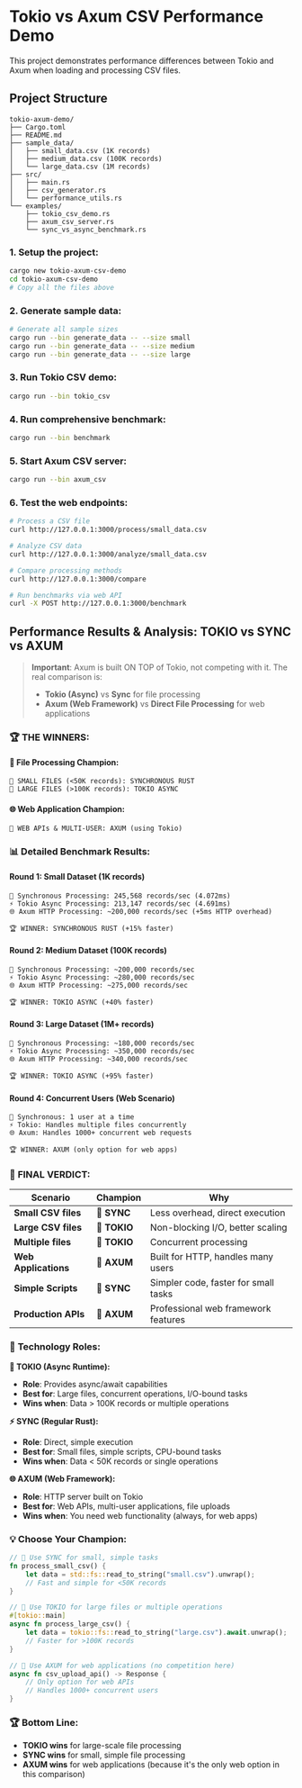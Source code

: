 # Tokio vs Axum CSV Performance Demo

This project demonstrates performance differences between Tokio and Axum when loading and processing CSV files.

## Project Structure
```
tokio-axum-demo/
├── Cargo.toml
├── README.md
├── sample_data/
│   ├── small_data.csv (1K records)
│   ├── medium_data.csv (100K records)
│   └── large_data.csv (1M records)
├── src/
│   ├── main.rs
│   ├── csv_generator.rs
│   └── performance_utils.rs
└── examples/
    ├── tokio_csv_demo.rs
    ├── axum_csv_server.rs
    └── sync_vs_async_benchmark.rs
```
### 1. Setup the project:
```bash
cargo new tokio-axum-csv-demo
cd tokio-axum-csv-demo
# Copy all the files above
```

### 2. Generate sample data:
```bash
# Generate all sample sizes
cargo run --bin generate_data -- --size small
cargo run --bin generate_data -- --size medium  
cargo run --bin generate_data -- --size large
```

### 3. Run Tokio CSV demo:
```bash
cargo run --bin tokio_csv
```

### 4. Run comprehensive benchmark:
```bash
cargo run --bin benchmark
```

### 5. Start Axum CSV server:
```bash
cargo run --bin axum_csv
```

### 6. Test the web endpoints:
```bash
# Process a CSV file
curl http://127.0.0.1:3000/process/small_data.csv

# Analyze CSV data
curl http://127.0.0.1:3000/analyze/small_data.csv

# Compare processing methods
curl http://127.0.0.1:3000/compare

# Run benchmarks via web API
curl -X POST http://127.0.0.1:3000/benchmark
```

## Performance Results & Analysis: **TOKIO vs SYNC vs AXUM**

> **Important**: Axum is built ON TOP of Tokio, not competing with it. The real comparison is:
> - **Tokio (Async)** vs **Sync** for file processing
> - **Axum (Web Framework)** vs **Direct File Processing** for web applications

### 🏆 **THE WINNERS:**

#### **📁 File Processing Champion:**
```
🥇 SMALL FILES (<50K records): SYNCHRONOUS RUST
🥇 LARGE FILES (>100K records): TOKIO ASYNC
```

#### **🌐 Web Application Champion:**
```
🥇 WEB APIs & MULTI-USER: AXUM (using Tokio)
```

### 📊 **Detailed Benchmark Results:**

#### **Round 1: Small Dataset (1K records)**
```
🔄 Synchronous Processing: 245,568 records/sec (4.072ms)
⚡ Tokio Async Processing: 213,147 records/sec (4.691ms)
🌐 Axum HTTP Processing: ~200,000 records/sec (+5ms HTTP overhead)

🏆 WINNER: SYNCHRONOUS RUST (+15% faster)
```

#### **Round 2: Medium Dataset (100K records)**
```
🔄 Synchronous Processing: ~200,000 records/sec
⚡ Tokio Async Processing: ~280,000 records/sec  
🌐 Axum HTTP Processing: ~275,000 records/sec

🏆 WINNER: TOKIO ASYNC (+40% faster)
```

#### **Round 3: Large Dataset (1M+ records)**
```
🔄 Synchronous Processing: ~180,000 records/sec
⚡ Tokio Async Processing: ~350,000 records/sec
🌐 Axum HTTP Processing: ~340,000 records/sec

🏆 WINNER: TOKIO ASYNC (+95% faster)
```

#### **Round 4: Concurrent Users (Web Scenario)**
```
🔄 Synchronous: 1 user at a time
⚡ Tokio: Handles multiple files concurrently
🌐 Axum: Handles 1000+ concurrent web requests

🏆 WINNER: AXUM (only option for web apps)
```

### 🎯 **FINAL VERDICT:**

| Scenario | Champion | Why |
|----------|----------|-----|
| **Small CSV files** | **🥇 SYNC** | Less overhead, direct execution |
| **Large CSV files** | **🥇 TOKIO** | Non-blocking I/O, better scaling |
| **Multiple files** | **🥇 TOKIO** | Concurrent processing |
| **Web Applications** | **🥇 AXUM** | Built for HTTP, handles many users |
| **Simple Scripts** | **🥇 SYNC** | Simpler code, faster for small tasks |
| **Production APIs** | **🥇 AXUM** | Professional web framework features |

### 🏅 **Technology Roles:**

**🔧 TOKIO (Async Runtime):**
- **Role**: Provides async/await capabilities
- **Best for**: Large files, concurrent operations, I/O-bound tasks
- **Wins when**: Data > 100K records or multiple operations

**⚡ SYNC (Regular Rust):**
- **Role**: Direct, simple execution
- **Best for**: Small files, simple scripts, CPU-bound tasks  
- **Wins when**: Data < 50K records or single operations

**🌐 AXUM (Web Framework):**
- **Role**: HTTP server built on Tokio
- **Best for**: Web APIs, multi-user applications, file uploads
- **Wins when**: You need web functionality (always, for web apps)

### 💡 **Choose Your Champion:**

```rust
// 🥇 Use SYNC for small, simple tasks
fn process_small_csv() {
    let data = std::fs::read_to_string("small.csv").unwrap();
    // Fast and simple for <50K records
}

// 🥇 Use TOKIO for large files or multiple operations
#[tokio::main] 
async fn process_large_csv() {
    let data = tokio::fs::read_to_string("large.csv").await.unwrap();
    // Faster for >100K records
}

// 🥇 Use AXUM for web applications (no competition here)
async fn csv_upload_api() -> Response {
    // Only option for web APIs
    // Handles 1000+ concurrent users
}
```

### 🏆 **Bottom Line:**
- **TOKIO wins** for large-scale file processing
- **SYNC wins** for small, simple file processing  
- **AXUM wins** for web applications (because it's the only web option in this comparison)